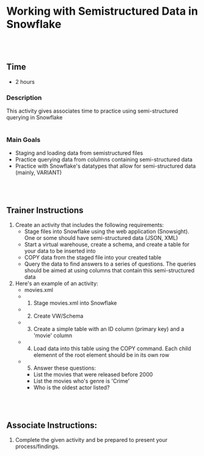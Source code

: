 # Working with Semistructured Data in Snowflake
<br />
<br />

## Time
- 2 hours

### Description
This activity gives associates time to practice using semi-structured querying in Snowflake
<br />
<br />

### Main Goals
- Staging and loading data from semistructured files
- Practice querying data from colulmns containing semi-structured data
- Practice with Snowflake's datatypes that allow for semi-structured data (mainly, VARIANT)
<br />
<br/>

## Trainer Instructions
1. Create an activity that includes the following requirements:
    -	Stage files into Snowflake using the web application (Snowsight). One or some should have semi-structured data (JSON, XML)
    -	Start a virtual warehouse, create a schema, and create a table for your data to be inserted into
    -	COPY data from the staged file into your created table
    -	Query the data to find answers to a series of questions. The queries should be aimed at using columns that contain this semi-structured data
2. Here's an example of an activity:
    -	movies.xml
    -	1) Stage movies.xml into Snowflake
    -	2) Create VW/Schema
    -   3) Create a simple table with an ID column (primary key) and a 'movie' column
    -	4) Load data into this table using the COPY command. Each child elemennt of the root element should be in its own row
    -   5) Answer these questions:
		- List the movies that were released before 2000
		- List the movies who's genre is 'Crime'
		- Who is the oldest actor listed?

<br />
<br />

## Associate Instructions: 
1. Complete the given activity and be prepared to present your process/findings.
<br />
<br />
